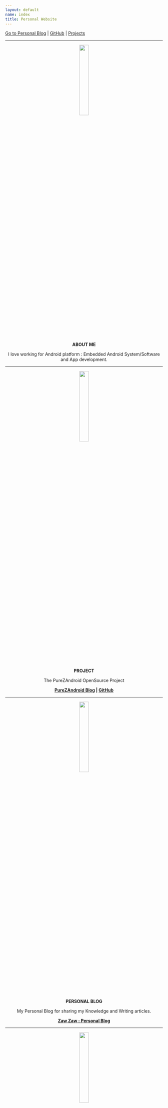 ```yaml
---
layout: default
name: index
title: Personal Website
---
```


[Go to Personal Blog](https://medium.com/zawzaww) | [GitHub](https://github.com/zawzaww) | [Projects](./projects.md)

----

<p align="center"> 
  <img src="https://s20.postimg.cc/g9j3jkr8t/about-me.png" width="24%" height="24%" /> 
</p>
<p align="center"> <b>ABOUT ME</b> </p>
<p align="center">
  I love working for Android platform : Embedded Android System/Software and App development.
</p>

----

<p align="center"> 
  <img src="https://s20.postimg.cc/ifn1owg3x/android.png" width="24%" height="24%" /> 
</p>
<p align="center"> <b>PROJECT</b> </p>
<p align="center">
  The PureZAndroid OpenSource Project
</p>
<p align="center">
  <b>
    <a href="https://medium.com/purezandroid">PureZAndroid Blog</a> | 
    <a href="https://github.com/purezandroid">GitHub</a>
  </b>
</p>

----


<p align="center"> 
  <img src="https://s20.postimg.cc/jmvxjyhwd/medium-blog.png" width="24%" height="24%" /> 
</p>
<p align="center"> <b>PERSONAL BLOG</b> </p>
<p align="center">
  My Personal Blog for sharing my Knowledge and Writing articles.
</p>
<p align="center">
  <b>
    <a href="https://medium.com/zawzaww">Zaw Zaw : Personal Blog</a>
  </b>
</p>


----


<p align="center"> 
  <img src="https://s20.postimg.cc/bintf8y25/works.png" width="24%" height="24%" /> 
</p>
<p align="center"> <b>WORKS</b> </p>
<p align="center">
  PureZAndroid is my Personal project and Work.
</p>
<p align="center">
  <b>
    <a href="https://github.com/purezandroid">Project Maintainer @PureZAndroid</a>
  </b>
</p>


----


<p align="center"> 
  <img src="https://s20.postimg.cc/bp6kfwg7x/interest.png" width="24%" height="24%" /> 
</p>
<p align="center"> <b>INTERESTS</b> </p>
<p align="center">
  Android OS/Kernel, Linux, Embedded Android System/Software and App Development, Writing Tech Articles, Music and Game Playing.
</p>


----


<p align="center"> 
  <img src="https://s20.postimg.cc/79o5ap8zh/githubdark.png" width="24%" height="24%" /> 
</p>
<p align="center"> <b>GITHUB</b> </p>
<p align="center">
 My GitHub Profile for Open Source Projects.
</p>
<p align="center">
  <b>
    <a href="https://github.com/zawzaww">ZawZaw @GitHub</a>
  </b>
</p>


----


<p align="center"> 
  <img src="https://s20.postimg.cc/ib2l1eq25/contact.png" width="24%" height="24%" /> 
</p> <p align="center"> <b>CONTACT</b> </p>
<p align="center">
  <b>
    <a href="mailto:zawzawit.459@gmail.com">Email</a> | <a href="https://medium.com/@zawzaww">Medium</a> | <a href="https://forum.xda-developers.com/member.php?u=7581611">XDA-Developers</a> | <a href="https://github.com/zawzaww">GitHub</a> | <a href="https://androidfilehost.com/?w=profile&uid=529152257862700649">AndroidFileHost</a> | <a href="https://www.facebook.com/zawzaw.me">Facebook</a> | <a href="https://twitter.com/zawzawwme">Twitter</a> | <a href="https://plus.google.com/+ZawZawMM">Google+</a> | <a href="https://www.instagram.com/zawzaw.me">Instagram</a> | <a href="https://t.me/zawzaww">Telegram</a>
  </b>
</p>
